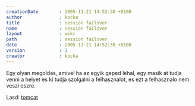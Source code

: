 ```yaml
---
creationDate        : 2005-11-21 14:52:30 +0100 
author              : kocka 
title               : session failover 
name                : session failover 
layout              : wiki 
path                : session failover 
date                : 2005-11-21 14:52:30 +0100 
version             : 1 
creator             : kocka 
---
```

Egy olyan megoldas, amivel ha az egyik geped lehal, egy masik at tudja venni a helyet es ki tudja szolgalni a felhasznalot, es ezt a felhasznalo nem veszi eszre.

Lasd: [tomcat](tomcat.html)
